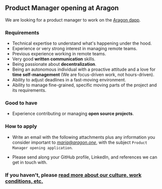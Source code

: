## Product Manager opening at Aragon

We are looking for a product manager to work on the [Aragon dapp](https://github.com/aragon/aragon).

### Requirements

- Technical expertise to understand what's happening under the hood.
- Experience or very strong interest in managing remote teams.
- Previous experience working in remote teams.
- Very good **written communication** skills.
- Being passionate about **decentralization**.
- Being an autonomous individual with a proactive attitude and a love for **time self-management** (We are focus-driven work, not hours-driven).
- Ability to adjust deadlines in a fast-moving environment.
- Ability to manage fine-grained, specific moving parts of the project and its requirements.

### Good to have

- Experience contributing or managing **open source projects**.

### How to apply

- Write an email with the following attachments plus any information you consider important to *maria@aragon.one*, with the subject `Product Manager opening application`.

- Please send along your GitHub profile, LinkedIn, and references we can get in touch with.

### If you haven't, please [read more about our culture, work conditions, etc.](../index.md)
